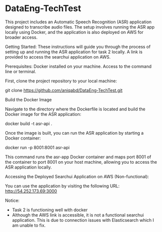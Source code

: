 # DataEng-TechTest

This project includes an Automatic Speech Recognition (ASR) application designed to transcribe audio files. The setup involves running the ASR app locally using Docker, and the application is also deployed on AWS for broader access.

Getting Started:
These instructions will guide you through the process of setting up and running the ASR application for task 2 locally. A link is provided to access the searchui application on AWS.

Prerequisites:
Docker installed on your machine.
Access to the command line or terminal.

First, clone the project repository to your local machine:

git clone https://github.com/aniqabd/DataEng-TechTest.git

Build the Docker Image

Navigate to the directory where the Dockerfile is located and build the Docker image for the ASR application:

docker build -t asr-api .

Once the image is built, you can run the ASR application by starting a Docker container:

docker run -p 8001:8001 asr-api

This command runs the asr-app Docker container and maps port 8001 of the container to port 8001 on your host machine, allowing you to access the ASR application locally.

Accessing the Deployed Searchui Application on AWS (Non-functional):

You can use the application by visiting the following URL:
http://54.252.173.69:3000

Notice:
- Task 2 is functioning well with docker
- Although the AWS link is accessible, it is not a functional searchui application. This is due to connection issues with Elasticsearch which I am unable to fix.